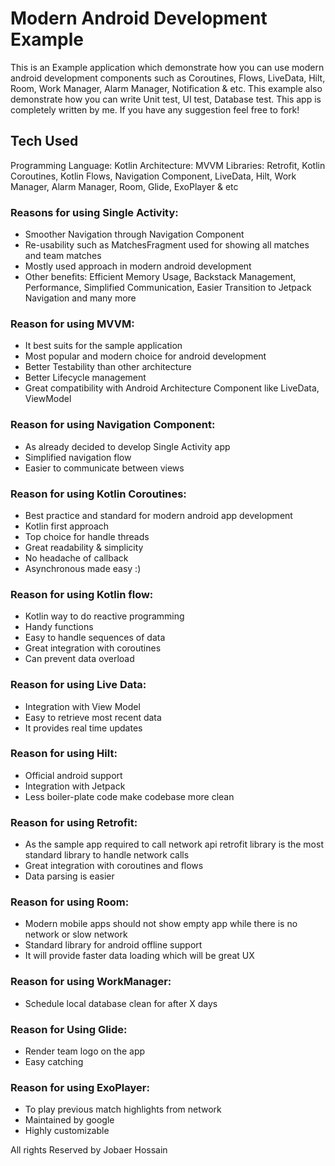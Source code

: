 # Modern Android Development Example
This is an Example application which demonstrate how you can use modern android development components such as Coroutines, Flows, LiveData, Hilt, Room, Work Manager, Alarm Manager, Notification & etc.
This example also demonstrate how you can write Unit test, UI test, Database test.
This app is completely written by me. If you have any suggestion feel free to fork!

## Tech Used
Programming Language: Kotlin
Architecture: MVVM
Libraries: Retrofit, Kotlin Coroutines, Kotlin Flows, Navigation Component, LiveData, Hilt, Work Manager, Alarm Manager, Room, Glide, ExoPlayer & etc

### Reasons for using Single Activity:
- Smoother Navigation through Navigation Component
- Re-usability such as MatchesFragment used for showing all matches and team matches 
- Mostly used approach in modern android development
- Other benefits: Efficient Memory Usage, Backstack Management, Performance, Simplified Communication, Easier Transition to Jetpack Navigation and many more

### Reason for using MVVM:
- It best suits for the sample application
- Most popular and modern choice for android development
- Better Testability than other architecture
- Better Lifecycle management
- Great compatibility with Android Architecture Component like LiveData, ViewModel

### Reason for using Navigation Component:
- As already decided to develop Single Activity app
- Simplified navigation flow
- Easier to communicate between views

### Reason for using Kotlin Coroutines:
- Best practice and standard for modern android app development
- Kotlin first approach
- Top choice for handle threads
- Great readability & simplicity
- No headache of callback
- Asynchronous made easy :)

### Reason for using Kotlin flow:
- Kotlin way to do reactive programming
- Handy functions
- Easy to handle sequences of data 
- Great integration with coroutines
- Can prevent data overload

### Reason for using Live Data:
- Integration with View Model
- Easy to retrieve most recent data
- It provides real time updates

### Reason for using Hilt:

- Official android support
- Integration with Jetpack
- Less boiler-plate code make codebase more clean

### Reason for using Retrofit:
- As the sample app required to call network api retrofit library is the most standard library to handle network calls
- Great integration with coroutines and flows
- Data parsing is easier

### Reason for using Room:

- Modern mobile apps should not show empty app while there is no network or slow network
- Standard library for android offline support
- It will provide faster data loading which will be great UX

### Reason for using WorkManager:
- Schedule local database clean for after X days

### Reason for Using Glide:

- Render team logo on the app
- Easy catching

### Reason for using ExoPlayer:
- To play previous match highlights from network
- Maintained by google
- Highly customizable

All rights Reserved by Jobaer Hossain










